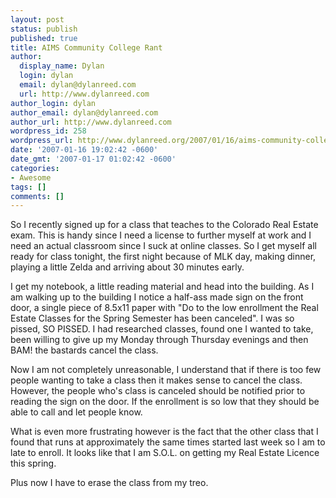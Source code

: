 ```yaml
---
layout: post
status: publish
published: true
title: AIMS Community College Rant
author:
  display_name: Dylan
  login: dylan
  email: dylan@dylanreed.com
  url: http://www.dylanreed.com
author_login: dylan
author_email: dylan@dylanreed.com
author_url: http://www.dylanreed.com
wordpress_id: 258
wordpress_url: http://www.dylanreed.org/2007/01/16/aims-community-college-rant/
date: '2007-01-16 19:02:42 -0600'
date_gmt: '2007-01-17 01:02:42 -0600'
categories:
- Awesome
tags: []
comments: []
---
```

<p>So I recently signed up for a class that teaches to the Colorado Real Estate exam. This is handy since I need a license to further myself at work and I need an actual classroom since I suck at online classes. So I get myself all ready for class tonight, the first night because of MLK day, making dinner, playing a little Zelda and arriving about 30 minutes early.</p>
<p>I get my notebook, a little reading material and head into the building. As I am walking up to the building I notice a half-ass made sign on the front door, a single piece of 8.5x11 paper with "Do to the low enrollment the Real Estate Classes for the Spring Semester has been canceled".  I was so pissed, SO PISSED. I had researched classes, found one I wanted to take, been willing to give up my Monday through Thursday evenings and then BAM! the bastards cancel the class.</p>
<p>Now I am not completely unreasonable, I understand that if there is too few people wanting to take a class then it makes sense to cancel the class. However, the people who's class is canceled should be notified prior to reading the sign on the door. If the enrollment is so low that they should be able to call and let people know.</p>
<p>What is even more frustrating however is the fact that the other class that I found that runs at approximately the same times started last week so I am to late to enroll. It looks like that I am S.O.L. on getting my Real Estate Licence this spring.</p>
<p>Plus now I have to erase the class from my treo.</p>
